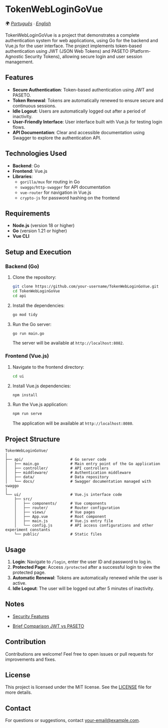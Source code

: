 # TokenWebLoginGoVue

🌍 *[Português](README.md) ∙ [English](README_en.md)*

TokenWebLoginGoVue is a project that demonstrates a complete authentication system for web applications, using Go for the backend and Vue.js for the user interface. The project implements token-based authentication using JWT (JSON Web Tokens) and PASETO (Platform-Agnostic Security Tokens), allowing secure login and user session management.

## Features

- **Secure Authentication**: Token-based authentication using JWT and PASETO.
- **Token Renewal**: Tokens are automatically renewed to ensure secure and continuous sessions.
- **Idle Logout**: Users are automatically logged out after a period of inactivity.
- **User-Friendly Interface**: User interface built with Vue.js for testing login flows.
- **API Documentation**: Clear and accessible documentation using Swagger to explore the authentication API.

## Technologies Used

- **Backend**: Go
- **Frontend**: Vue.js
- **Libraries**:
  - `gorilla/mux` for routing in Go
  - `swaggo/http-swagger` for API documentation
  - `vue-router` for navigation in Vue.js
  - `crypto-js` for password hashing on the frontend

## Requirements

- **Node.js** (version 18 or higher)
- **Go** (version 1.21 or higher)
- **Vue CLI**

## Setup and Execution

### Backend (Go)

1. Clone the repository:

   ```bash
   git clone https://github.com/your-username/TokenWebLoginGoVue.git
   cd TokenWebLoginGoVue
   cd api
   ```

2. Install the dependencies:

   ```bash
   go mod tidy
   ```

3. Run the Go server:

   ```bash
   go run main.go
   ```

   The server will be available at `http://localhost:8082`.

### Frontend (Vue.js)

1. Navigate to the frontend directory:

   ```bash
   cd ui
   ```

2. Install Vue.js dependencies:

   ```bash
   npm install
   ```

3. Run the Vue.js application:

   ```bash
   npm run serve
   ```

   The application will be available at `http://localhost:8080`.

## Project Structure

```plaintext
TokenWebLoginGoVue/
│
├── api/                     # Go server code
│   ├── main.go              # Main entry point of the Go application
│   ├── controller/          # API controllers
│   ├── middleware/          # Authentication middleware
│   ├── data/                # Data repository
│   └── docs/                # Swagger documentation managed with swaggo
│
└── ui/                      # Vue.js interface code
    ├── src/
    │   ├── components/      # Vue components
    │   ├── router/          # Router configuration
    │   ├── views/           # Vue pages
    │   ├── App.vue          # Root component
    │   ├── main.js          # Vue.js entry file
    │   └── config.js        # API access configurations and other experiment constants
    └── public/              # Static files
```

## Usage

1. **Login**: Navigate to `/login`, enter the user ID and password to log in.
2. **Protected Page**: Access `/protected` after a successful login to view the protected page.
3. **Automatic Renewal**: Tokens are automatically renewed while the user is active.
4. **Idle Logout**: The user will be logged out after 5 minutes of inactivity.

## Notes

- [Security Features](./notes/feature_pt.md)

- [Brief Comparison JWT vs PASETO](./notes/token_compare_pt.md)


## Contribution

Contributions are welcome! Feel free to open issues or pull requests for improvements and fixes.

## License

This project is licensed under the MIT license. See the [LICENSE](LICENSE) file for more details.

## Contact

For questions or suggestions, contact [your-email@example.com](mailto:jcf_ssp@hotmail.com).
